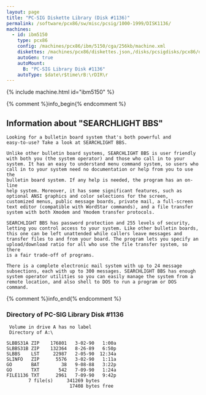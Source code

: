 ```yaml
---
layout: page
title: "PC-SIG Diskette Library (Disk #1136)"
permalink: /software/pcx86/sw/misc/pcsig/1000-1999/DISK1136/
machines:
  - id: ibm5150
    type: pcx86
    config: /machines/pcx86/ibm/5150/cga/256kb/machine.xml
    diskettes: /machines/pcx86/diskettes.json,/disks/pcsigdisks/pcx86/diskettes.json
    autoGen: true
    autoMount:
      B: "PC-SIG Library Disk #1136"
    autoType: $date\r$time\rB:\rDIR\r
---
```


{% include machine.html id="ibm5150" %}

{% comment %}info_begin{% endcomment %}

## Information about "SEARCHLIGHT BBS"

    Looking for a bulletin board system that's both powerful and
    easy-to-use? Take a look at SEARCHLIGHT BBS.
    
    Unlike other bulletin board systems, SEARCHLIGHT BBS is user friendly
    with both you (the system operator) and those who call in to your
    system. It has an easy to understand menu command system, so users who
    call in to your system need no documentation or help from you to use the
    bulletin board system. If any help is needed, the program has an on-line
    help system. Moreover, it has some significant features, such as
    optional ANSI graphics and color selections for the screen,
    customized menus, public message boards, private mail, a full-screen
    text editor (compatible with WordStar commands), and a file transfer
    system with both Xmodem and Ymodem transfer protocols.
    
    SEARCHLIGHT BBS has password protection and 255 levels of security,
    letting you control access to your system. Like other bulletin boards,
    this one can be left unattended while callers leave messages and
    transfer files to and from your board. The program lets you specify an
    upload/download ratio for all who use the file transfer system, so there
    is a fair trade-off of programs.
    
    There is a complete electronic mail system with up to 24 message
    subsections, each with up to 300 messages. SEARCHLIGHT BBS has enough
    system operator utilities so you can easily manage the system from a
    remote location, and also shell to DOS to run a program or DOS command.
{% comment %}info_end{% endcomment %}


### Directory of PC-SIG Library Disk #1136

     Volume in drive A has no label
     Directory of A:\

    SLBBS31A ZIP    176801   3-02-90   1:00a
    SLBBS31B ZIP    132364   8-26-89   6:50p
    SLBBS    LST     22987   2-05-90  12:34a
    SLINFO   ZIP      5576   3-02-90   1:11a
    GO       BAT        38   9-08-88   3:22p
    GO       TXT       542   7-09-90   1:24a
    FILE1136 TXT      2961   7-09-90   9:42p
            7 file(s)     341269 bytes
                           17408 bytes free
